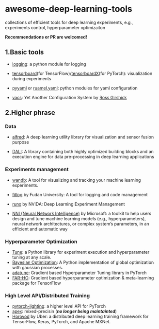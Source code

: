 # awesome-deep-learning-tools
collections of efficient tools for deep learning experiments, e.g., experiments control, hyperparameter optimizaiton

**Recommendations or PR are welcomed!**

## 1.Basic tools
- [logging](https://docs.python.org/3.6/library/logging.html): a python module for logging

- [tensorboard](https://www.tensorflow.org/tensorboard)(for TensorFlow)/[tensorboardX](https://github.com/lanpa/tensorboardX)(for PyTorch): visualization during experiments

- [pyyaml](https://pyyaml.org/) or [ruamel.yaml](https://pypi.org/project/ruamel.yaml/): python modules for yaml configuration

- [yacs](https://github.com/rbgirshick/yacs): Yet Another Configuration System by [Ross Girshick](http://www.rossgirshick.info/)

## 2.Higher phrase
### Data
- [alfred](https://github.com/jinfagang/alfred): A deep learning utility library for visualization and sensor fusion purpose

- [DALI](https://docs.nvidia.com/deeplearning/sdk/dali-developer-guide/docs/index.html): A library containing both highly optimized building blocks and an execution engine for data pre-processing in deep learning applications

### Experiments management
- [wandb](https://www.wandb.com/): A tool for visualizing and tracking your machine learning experiments. 

- [fitlog](https://github.com/fastnlp/fitlog) by Fudan University: A tool for logging and code management

- [runx](https://github.com/NVIDIA/runx) by NVIDA: Deep Learning Experiment Management

- [NNI (Neural Network Intelligence)](https://nni.readthedocs.io/en/latest/Overview.html) by Microsoft: a toolkit to help users design and tune machine learning models (e.g., hyperparameters), neural network architectures, or complex system’s parameters, in an efficient and automatic way

### Hyperparameter Optimization
- [Tune](https://docs.ray.io/en/latest/tune.html): a Python library for experiment execution and hyperparameter tuning at any scale.
- [Bayesian Optimization](https://github.com/fmfn/BayesianOptimization): A Python implementation of global optimization with gaussian processes.
- [adatune](https://github.com/awslabs/adatune): Gradient based Hyperparameter Tuning library in PyTorch
- [FAR-HO](https://github.com/lucfra/FAR-HO): Gradient based hyperparameter optimization & meta-learning package for TensorFlow

### High Level API/Distributed Training
- [pytorch-lighting](https://pytorch-lightning.readthedocs.io/en/stable/): a higher level API for PyTorch
- [apex](http://apex.run/): mixed-precisin (***no longer being maintainted***)
- [Horovod](https://eng.uber.com/horovod/) by Uber: a distributed deep learning training framework for TensorFlow, Keras, PyTorch, and Apache MXNet.
